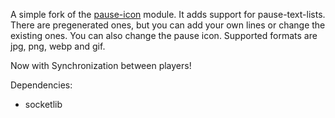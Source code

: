 A simple fork of the [pause-icon](https://gitlab.com/Freeze020/pause-icon/) module. It adds support for pause-text-lists. There are pregenerated ones, but you can add your own lines or change the existing ones.
You can also change the pause icon. Supported formats are jpg, png, webp and gif.

Now with Synchronization between players!

Dependencies:
- socketlib
